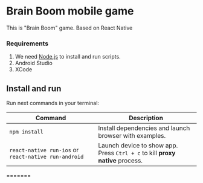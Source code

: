 # Brain Boom mobile game

This is "Brain Boom" game. Based on React Native

### Requirements

1. We need [Node.js](https://nodejs.org) to install and run scripts.
1. Android Studio
1. XCode

## Install and run

Run next commands in your terminal:

| Command | Description |
|---------|-------------|
| `npm install` | Install dependencies and launch browser with examples.|
| `react-native run-ios` or `react-native run-android`| Launch device to show app. <br> Press `Ctrl + c` to kill **proxy native** process.|
=======
